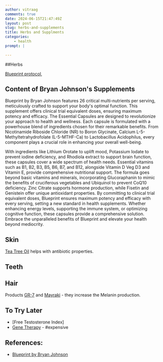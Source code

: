 ```yaml
---
author: vitraag
comments: true
date: 2024-06-15T21:47:49Z
layout: post
slug: herbs-and-supplements 
title: Herbs and Supplments
categories:
    - health
prompt: |
    
---
```

##Herbs 

[Blueprint protocol](https://protocol.bryanjohnson.com/), 

## Content of Bryan Johnson's Supplements

Blueprint by Bryan Johnson features 26 critical multi-nutrients per serving, meticulously crafted to support your body's optimal function. This supplement offers clinical trial equivalent doses, ensuring maximum potency and efficacy. The Essential Capsules are designed to revolutionize your approach to health and wellness. Each capsule is formulated with a powerhouse blend of ingredients chosen for their remarkable benefits. From Nicotinamide Riboside Chloride (NR) to Boron Glycinate, Calcium L-5-Methyltetrahydrofolate (L-5-MTHF-Ca) to Lactobacillus Acidophilus, every component plays a crucial role in enhancing your overall well-being.

With ingredients like Lithium Orotate to uplift mood, Potassium Iodate to prevent iodine deficiency, and Rhodiola extract to support brain function, these capsules cover a wide spectrum of health needs. Essential vitamins such as B1, B2, B3, B5, B6, B7, and B12, alongside Vitamin D Veg D3 and Vitamin E, provide comprehensive nutritional support. The formula goes beyond basic vitamins and minerals, incorporating Glucoraphanin to mimic the benefits of cruciferous vegetables and Ubiquinol to prevent CoQ10 deficiency. Zinc Citrate supports hormone production, while Fisetin and Genistein offer unique antioxidant properties. By committing to clinical trial equivalent doses, Blueprint ensures maximum potency and efficacy with every serving, setting a new standard in health supplements. Whether enhancing energy levels, supporting the immune system, or optimizing cognitive function, these capsules provide a comprehensive solution. Embrace the unparalleled benefits of Blueprint and elevate your health beyond mediocrity.

## Skin
[Tea Tree Oil](https://www.amazon.com/dp/B00P1INPWG) helps with antibiotic properties.

## Teeth

## Hair
Products [GR-7](https://gr-7.uk/) and [Mayraki](https://hairmayraki.com/anti-grey-hair-color-restoring-treatment/) - they increase the Melanin production.

## To Try Later
- [Free Testosterone Index]
- [Gene Therapy](https://minicircle.io/our-therapies/) - #expensive

## References:
- [Blueprint by Bryan Johnson](https://protocol.bryanjohnson.com/)



